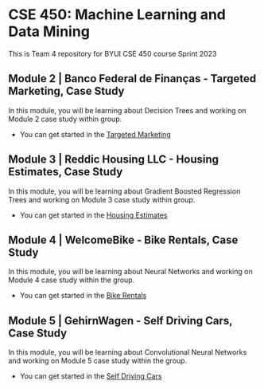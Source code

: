# CSE 450: Machine Learning and Data Mining

This is Team 4 repository for BYUI CSE 450 course Sprint 2023

## Module 2 | Banco Federal de Finanças - Targeted Marketing, Case Study

In this module, you will be learning about Decision Trees and working on Module 2 case study within group.

- You can get started in the [Targeted Marketing](./module-2/starter_bank.ipynb)

## Module 3 | Reddic Housing LLC - Housing Estimates, Case Study

In this module, you will be learning about Gradient Boosted Regression Trees and working on Module 3 case study within group.

- You can get started in the [Housing Estimates](./module-3/README.md)

## Module 4 | WelcomeBike - Bike Rentals, Case Study

In this module, you will be learning about Neural Networks and working on Module 4 case study within the group.

- You can get started in the [Bike Rentals](./module-4/README.md)

## Module 5 | GehirnWagen - Self Driving Cars, Case Study

In this module, you will be learning about Convolutional Neural Networks and working on Module 5 case study within the group.

- You can get started in the [Self Driving Cars](./module-4/README.md)

